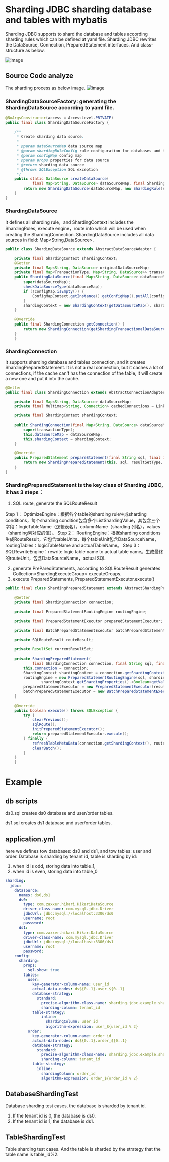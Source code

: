 # Sharding JDBC sharding database and tables with mybatis
Sharding JDBC supports to shard the database and tables according sharding rules which can be defined at yaml file. Sharding JDBC rewrites the DataSource, Connection, PreparedStatement interfaces. And class-structure as below.

![image](https://github.com/Andy-Gong/examples/blob/master/sharding-jdbc-sharding-mybatis-example/sharding-class-structure.jpg)

## Source Code analyze
The sharding process as below image.
![image](https://github.com/Andy-Gong/examples/blob/master/sharding-jdbc-sharding-mybatis-example/sharding-workflow.jpg)

### ShardingDataSourceFactory: generating the ShardingDataSource according to yaml file.

```java
@NoArgsConstructor(access = AccessLevel.PRIVATE)
public final class ShardingDataSourceFactory {
    
    /**
     * Create sharding data source.
     *
     * @param dataSourceMap data source map
     * @param shardingRuleConfig rule configuration for databases and tables sharding
     * @param configMap config map
     * @param props properties for data source
     * @return sharding data source
     * @throws SQLException SQL exception
     */
    public static DataSource createDataSource(
            final Map<String, DataSource> dataSourceMap, final ShardingRuleConfiguration shardingRuleConfig, final Map<String, Object> configMap, final Properties props) throws SQLException {
        return new ShardingDataSource(dataSourceMap, new ShardingRule(shardingRuleConfig, dataSourceMap.keySet()), configMap, props);
    }
}
```

### ShardingDataSource 
It defines all sharding rule，and ShardingContext includes the ShardingRules, execute engine，route info which will be used when creating the ShardingConnection.
ShardingDataSource includes all data sources in field: Map<String,DataSource>.
```java
public class ShardingDataSource extends AbstractDataSourceAdapter {
    
    private final ShardingContext shardingContext;
    @Getter
    private final Map<String, DataSource> originalDataSourceMap;
    private final Map<TransactionType, Map<String, DataSource>> transactionalDataSourceMap;    
    public ShardingDataSource(final Map<String, DataSource> dataSourceMap, final ShardingRule shardingRule, final Map<String, Object> configMap, final Properties props) throws SQLException {
        super(dataSourceMap);
        checkDataSourceType(dataSourceMap);
        if (!configMap.isEmpty()) {
            ConfigMapContext.getInstance().getConfigMap().putAll(configMap);
        }
        shardingContext = new ShardingContext(getDataSourceMap(), shardingRule, getDatabaseType(), props);
    }
   
    @Override
    public final ShardingConnection getConnection() {
        return new ShardingConnection(getShardingTransactionalDataSources().getDataSourceMap(), shardingContext, TransactionTypeHolder.get());
    }
    }
```

### ShardingConnection
It supports sharding database and tables connection, and it creates ShardingPreparedStatement. It is not a real connection, but it caches a lot of connections, if the cache can't has the connection of the table, it will create a new one and put it into the cache.

```java
@Getter
public final class ShardingConnection extends AbstractConnectionAdapter {
    
    private final Map<String, DataSource> dataSourceMap;
    private final Multimap<String, Connection> cachedConnections = LinkedHashMultimap.create();

    private final ShardingContext shardingContext;
    
    public ShardingConnection(final Map<String, DataSource> dataSourceMap, final ShardingContext shardingContext, final TransactionType transactionType) {
        super(transactionType);
        this.dataSourceMap = dataSourceMap;
        this.shardingContext = shardingContext;
    }
   
    @Override
    public PreparedStatement prepareStatement(final String sql, final int resultSetType, final int resultSetConcurrency) {
        return new ShardingPreparedStatement(this, sql, resultSetType, resultSetConcurrency);
    }
}
```

### ShardingPreparedStatement is the key class of Sharding JDBC, it has 3 steps：
1. SQL route, generate the SQLRouteResult

Step 1：
OptimizeEngine：根据各个table的sharding rule生成sharding conditions，每个sharding condition包含多个ListShardingValue，其包含三个字段：logicTableName（逻辑表名），columnName（sharding 列名），values（sharding列对应的值）。
Step 2：
RoutingEngine：根据sharding conditions生成RouteResult，它包含tableUnits，每个tableUnit包含DataSourceName，routingTables：logicTableName and actualTableName。
Step 3：
SQLRewriteEngine：rewrite logic table name to actual table name。生成最终的routeUnit，包含DataSourceName，actual SQL

2. generate PreParedStatements, according to SQLRouteResult generates Collection<ShardingExecuteGroup<StatementExecuteUnit>> executeGroups.
3. execute PreparedStatements, PreparedStatementExecutor.execute()
```java
public final class ShardingPreparedStatement extends AbstractShardingPreparedStatementAdapter {
    
    @Getter
    private final ShardingConnection connection;
    
    private final PreparedStatementRoutingEngine routingEngine;
    
    private final PreparedStatementExecutor preparedStatementExecutor;
    
    private final BatchPreparedStatementExecutor batchPreparedStatementExecutor;
    
    private SQLRouteResult routeResult;
    
    private ResultSet currentResultSet;
    
    private ShardingPreparedStatement(
            final ShardingConnection connection, final String sql, final int resultSetType, final int resultSetConcurrency, final int resultSetHoldability, final boolean returnGeneratedKeys) {
        this.connection = connection;
        ShardingContext shardingContext = connection.getShardingContext();
        routingEngine = new PreparedStatementRoutingEngine(sql, shardingContext.getShardingRule(), shardingContext.getMetaData(), shardingContext.getDatabaseType(), 
                shardingContext.getShardingProperties().<Boolean>getValue(ShardingPropertiesConstant.SQL_SHOW));
        preparedStatementExecutor = new PreparedStatementExecutor(resultSetType, resultSetConcurrency, resultSetHoldability, returnGeneratedKeys, connection);
        batchPreparedStatementExecutor = new BatchPreparedStatementExecutor(resultSetType, resultSetConcurrency, resultSetHoldability, returnGeneratedKeys, connection);
    }
    
    @Override
    public boolean execute() throws SQLException {
        try {
            clearPrevious();
            sqlRoute();
            initPreparedStatementExecutor();
            return preparedStatementExecutor.execute();
        } finally {
            refreshTableMetaData(connection.getShardingContext(), routeResult.getSqlStatement());
            clearBatch();
        }
    }
    }
```


# Example 
## db scripts
ds0.sql creates ds0 database and user/order tables. 

ds1.sql creates ds1 database and user/order tables.

## application.yml
here we defines tow databases: ds0 and ds1, and tow tables: user and order. 
Database is sharding by tenant id, table is sharding by id:
1. when id is odd, storing data into table_1,
2. when id is even, storing data into table_0
```yaml
sharding:
  jdbc:
    datasource:
      names: ds0,ds1
      ds0:
        type: com.zaxxer.hikari.HikariDataSource
        driver-class-name: com.mysql.jdbc.Driver
        jdbcUrl: jdbc:mysql://localhost:3306/ds0
        username: root
        password:
      ds1:
        type: com.zaxxer.hikari.HikariDataSource
        driver-class-name: com.mysql.jdbc.Driver
        jdbcUrl: jdbc:mysql://localhost:3306/ds1
        username: root
        password:
    config:
      sharding:
        props:
          sql.show: true
        tables:
          user:
            key-generator-column-name: user_id
            actual-data-nodes: ds${0..1}.user_${0..1}
            database-strategy:
              standard:
                precise-algorithm-class-name: sharding.jdbc.example.shardingstrategy.TenantIdSharding
                sharding-column: tenant_id
            table-strategy:
                inline:
                  shardingColumn: user_id
                  algorithm-expression: user_${user_id % 2}
          order:
            key-generator-column-name: order_id
            actual-data-nodes: ds${0..1}.order_${0..1}
            database-strategy:
              standard:
                precise-algorithm-class-name: sharding.jdbc.example.shardingstrategy.TenantIdSharding
                sharding-column: tenant_id
            table-strategy:
              inline:
                shardingColumn: order_id
                algorithm-expression: order_${order_id % 2}
```
## DatabaseShardingTest
Database sharding test cases, the database is sharded by tenant id.
1. If the tenant id is 0, the database is ds0.
2. If the tenant id is 1, the database is ds1.

## TableShardingTest
Table sharding test cases. And the table is sharded by the strategy that the table name is table_id%2.